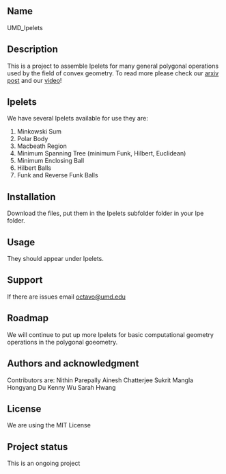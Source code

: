 ## Name
UMD_Ipelets

## Description
This is a project to assemble Ipelets for many general polygonal operations used by the field of convex geometry.
To read more please check our [arxiv post](https://arxiv.org/abs/2403.10033) and our [video](https://www.youtube.com/watch?v=bWBh-MkIMe4)! 

## Ipelets
We have several Ipelets available for use they are:
1. Minkowski Sum
2. Polar Body
3. Macbeath Region
5. Minimum Spanning Tree (minimum Funk, Hilbert, Euclidean)
6. Minimum Enclosing Ball
7. Hilbert Balls
8. Funk and Reverse Funk Balls

## Installation
Download the files, put them in the Ipelets subfolder folder in your Ipe folder.

## Usage
They should appear under Ipelets.

## Support
If there are issues email octavo@umd.edu

## Roadmap
We will continue to put up more Ipelets for basic computational geometry operations in the polygonal goeometry. 

## Authors and acknowledgment
Contributors are:
Nithin Parepally 
Ainesh Chatterjee
Sukrit Mangla
Hongyang Du
Kenny Wu
Sarah Hwang

## License
We are using the MIT License

## Project status
This is an ongoing project
